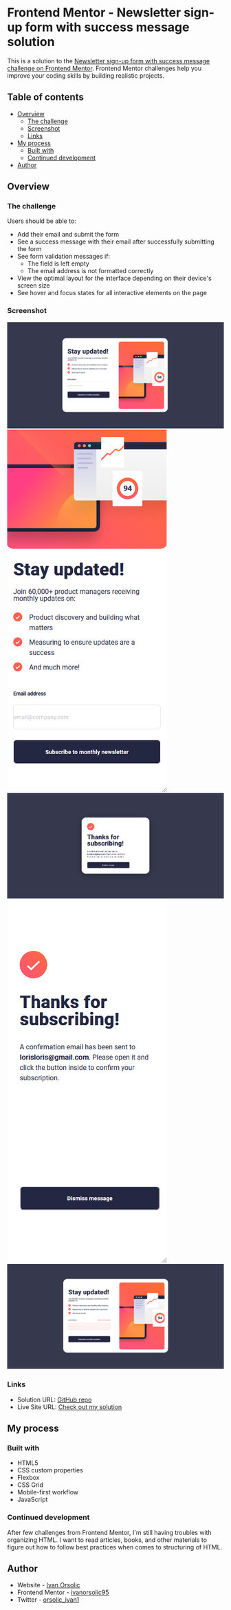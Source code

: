# Frontend Mentor - Newsletter sign-up form with success message solution

This is a solution to the [Newsletter sign-up form with success message challenge on Frontend Mentor](https://www.frontendmentor.io/challenges/newsletter-signup-form-with-success-message-3FC1AZbNrv). Frontend Mentor challenges help you improve your coding skills by building realistic projects.

## Table of contents

- [Overview](#overview)
  - [The challenge](#the-challenge)
  - [Screenshot](#screenshot)
  - [Links](#links)
- [My process](#my-process)
  - [Built with](#built-with)
  - [Continued development](#continued-development)
- [Author](#author)

## Overview

### The challenge

Users should be able to:

- Add their email and submit the form
- See a success message with their email after successfully submitting the form
- See form validation messages if:
  - The field is left empty
  - The email address is not formatted correctly
- View the optimal layout for the interface depending on their device's screen size
- See hover and focus states for all interactive elements on the page

### Screenshot

![](./assets/images/screenshot_desktop_screen.png)
![](./assets/images/screenshot_mobile_screen.png)
![](./assets/images/screenshot_desktop_success.png)
![](./assets/images/screenshot_mobile_success.png)
![](./assets/images/screenshot_error_message.png)

### Links

- Solution URL: [GitHub repo](https://github.com/ivanorsolic95/newsletter)
- Live Site URL: [Check out my solution](https://newsletter3.netlify.app/)

## My process

### Built with

- HTML5
- CSS custom properties
- Flexbox
- CSS Grid
- Mobile-first workflow
- JavaScript

### Continued development

After few challenges from Frontend Mentor, I'm still having troubles with organizing HTML. I want to read articles, books, and other materials to figure out how to follow best practices when comes to structuring of HTML.

## Author

- Website - [Ivan Orsolic](https://ivanorsolic.live/)
- Frontend Mentor - [ivanorsolic95](https://www.frontendmentor.io/profile/ivanorsolic95)
- Twitter - [orsolic_ivan1](https://x.com/orsolic_ivan1)
